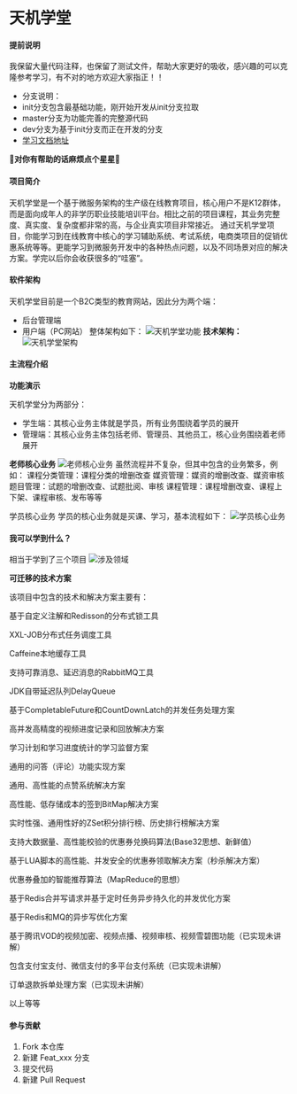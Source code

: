 # 天机学堂

#### 提前说明
我保留大量代码注释，也保留了测试文件，帮助大家更好的吸收，感兴趣的可以克隆参考学习，有不对的地方欢迎大家指正！！

- 分支说明：
- init分支包含最基础功能，刚开始开发从init分支拉取
- master分支为功能完善的完整源代码
- dev分支为基于init分支而正在开发的分支
- [学习文档地址](http://[输入链接说明](https://b11et3un53m.feishu.cn/wiki/wikcnrigEuKkRaba6YaZubSuINf))

 **🌟对你有帮助的话麻烦点个星星🌟** 
#### 项目简介
天机学堂是一个基于微服务架构的生产级在线教育项目，核心用户不是K12群体，而是面向成年人的非学历职业技能培训平台。相比之前的项目课程，其业务完整度、真实度、复杂度都非常的高，与企业真实项目非常接近。
通过天机学堂项目，你能学习到在线教育中核心的学习辅助系统、考试系统，电商类项目的促销优惠系统等等。更能学习到微服务开发中的各种热点问题，以及不同场景对应的解决方案。学完以后你会收获很多的“哇塞”。

#### 软件架构
天机学堂目前是一个B2C类型的教育网站，因此分为两个端：
- 后台管理端
- 用户端（PC网站）
整体架构如下：
![天机学堂功能](https://s2.loli.net/2023/12/07/RjtPuOq9WIwJfLK.png "天机学堂功能")
 **技术架构：** 
![天机学堂架构](https://s2.loli.net/2023/12/07/C2G1HWRDLI8oJdj.png "天机学堂架构")
#### 主流程介绍
 **功能演示**
 
天机学堂分为两部分：

- 学生端：其核心业务主体就是学员，所有业务围绕着学员的展开
- 管理端：其核心业务主体包括老师、管理员、其他员工，核心业务围绕着老师展开

 **老师核心业务** 
![老师核心业务](https://s2.loli.net/2023/12/07/2udCM1tkPZwbaKQ.png "老师核心业务")
虽然流程并不复杂，但其中包含的业务繁多，例如：
课程分类管理：课程分类的增删改查
媒资管理：媒资的增删改查、媒资审核
题目管理：试题的增删改查、试题批阅、审核
课程管理：课程增删改查、课程上下架、课程审核、发布等等

学员核心业务
学员的核心业务就是买课、学习，基本流程如下：
![学员核心业务](https://s2.loli.net/2023/12/07/Cr9VAPDc7S2EZpG.png "学员核心业务")
#### 我可以学到什么？
相当于学到了三个项目
![涉及领域](https://s2.loli.net/2023/12/07/3SCQwN4kbY7TmhG.png "涉及领域")

 **可迁移的技术方案** 

该项目中包含的技术和解决方案主要有：

基于自定义注解和Redisson的分布式锁工具

XXL-JOB分布式任务调度工具

Caffeine本地缓存工具

支持可靠消息、延迟消息的RabbitMQ工具

JDK自带延迟队列DelayQueue

基于CompletableFuture和CountDownLatch的并发任务处理方案

高并发高精度的视频进度记录和回放解决方案

学习计划和学习进度统计的学习监督方案

通用的问答（评论）功能实现方案

通用、高性能的点赞系统解决方案

高性能、低存储成本的签到BitMap解决方案

实时性强、通用性好的ZSet积分排行榜、历史排行榜解决方案

支持大数据量、高性能校验的优惠券兑换码算法(Base32思想、新鲜值）

基于LUA脚本的高性能、并发安全的优惠券领取解决方案（秒杀解决方案）

优惠券叠加的智能推荐算法（MapReduce的思想）

基于Redis合并写请求并基于定时任务异步持久化的并发优化方案

基于Redis和MQ的异步写优化方案

基于腾讯VOD的视频加密、视频点播、视频审核、视频雪碧图功能（已实现未讲解）

包含支付宝支付、微信支付的多平台支付系统（已实现未讲解）

订单退款拆单处理方案（已实现未讲解）

以上等等
#### 参与贡献

1.  Fork 本仓库
2.  新建 Feat_xxx 分支
3.  提交代码
4.  新建 Pull Request
